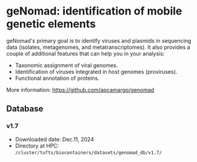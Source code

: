 # geNomad: identification of mobile genetic elements

geNomad's primary goal is to identify viruses and plasmids in sequencing data (isolates, metagenomes, and metatranscriptomes). It also provides a couple of additional features that can help you in your analysis:

- Taxonomic assignment of viral genomes.
- Identification of viruses integrated in host genomes (proviruses).
- Functional annotation of proteins.

More information: https://github.com/apcamargo/genomad

## Database

### v1.7

- Downloaded date: Dec.11, 2024
- Directory at HPC: `/cluster/tufts/biocontainers/datasets/genomad_db/v1.7/`

